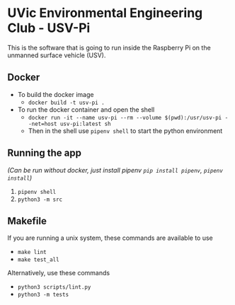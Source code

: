 # UVic Environmental Engineering Club - USV-Pi

This is the software that is going to run inside the Raspberry Pi on the unmanned surface vehicle (USV).

## Docker

- To build the docker image
  - `docker build -t usv-pi .`
- To run the docker container and open the shell
  - `docker run -it --name usv-pi --rm --volume $(pwd):/usr/usv-pi --net=host usv-pi:latest sh`
  - Then in the shell use `pipenv shell` to start the python environment

## Running the app

_(Can be run without docker, just install pipenv `pip install pipenv`, `pipenv install`)_

1. `pipenv shell`
2. `python3 -m src`

## Makefile

If you are running a unix system, these commands are available to use

- `make lint`
- `make test_all`

Alternatively, use these commands

- `python3 scripts/lint.py`
- `python3 -m tests`
